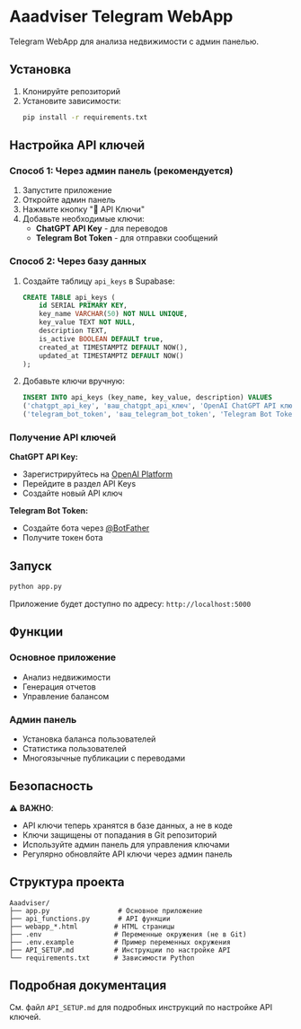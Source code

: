 # Aaadviser Telegram WebApp

Telegram WebApp для анализа недвижимости с админ панелью.

## Установка

1. Клонируйте репозиторий
2. Установите зависимости:
   ```bash
   pip install -r requirements.txt
   ```

## Настройка API ключей

### Способ 1: Через админ панель (рекомендуется)

1. Запустите приложение
2. Откройте админ панель
3. Нажмите кнопку "🔑 API Ключи"
4. Добавьте необходимые ключи:
   - **ChatGPT API Key** - для переводов
   - **Telegram Bot Token** - для отправки сообщений

### Способ 2: Через базу данных

1. Создайте таблицу `api_keys` в Supabase:
   ```sql
   CREATE TABLE api_keys (
       id SERIAL PRIMARY KEY,
       key_name VARCHAR(50) NOT NULL UNIQUE,
       key_value TEXT NOT NULL,
       description TEXT,
       is_active BOOLEAN DEFAULT true,
       created_at TIMESTAMPTZ DEFAULT NOW(),
       updated_at TIMESTAMPTZ DEFAULT NOW()
   );
   ```

2. Добавьте ключи вручную:
   ```sql
   INSERT INTO api_keys (key_name, key_value, description) VALUES
   ('chatgpt_api_key', 'ваш_chatgpt_api_ключ', 'OpenAI ChatGPT API ключ для переводов'),
   ('telegram_bot_token', 'ваш_telegram_bot_token', 'Telegram Bot Token для отправки сообщений');
   ```

### Получение API ключей

**ChatGPT API Key:**
- Зарегистрируйтесь на [OpenAI Platform](https://platform.openai.com/)
- Перейдите в раздел API Keys
- Создайте новый API ключ

**Telegram Bot Token:**
- Создайте бота через [@BotFather](https://t.me/botfather)
- Получите токен бота

## Запуск

```bash
python app.py
```

Приложение будет доступно по адресу: `http://localhost:5000`

## Функции

### Основное приложение
- Анализ недвижимости
- Генерация отчетов
- Управление балансом

### Админ панель
- Установка баланса пользователей
- Статистика пользователей
- Многоязычные публикации с переводами

## Безопасность

⚠️ **ВАЖНО**: 
- API ключи теперь хранятся в базе данных, а не в коде
- Ключи защищены от попадания в Git репозиторий
- Используйте админ панель для управления ключами
- Регулярно обновляйте API ключи через админ панель

## Структура проекта

```
Aaadviser/
├── app.py                 # Основное приложение
├── api_functions.py       # API функции
├── webapp_*.html         # HTML страницы
├── .env                  # Переменные окружения (не в Git)
├── .env.example          # Пример переменных окружения
├── API_SETUP.md          # Инструкции по настройке API
└── requirements.txt      # Зависимости Python
```

## Подробная документация

См. файл `API_SETUP.md` для подробных инструкций по настройке API ключей. 